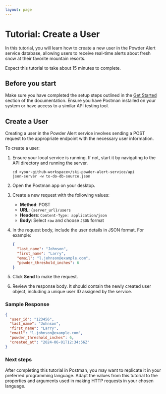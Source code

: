 ```yaml
---
layout: page
---
```


# Tutorial: Create a User

In this tutorial, you will learn how to create a new user in the Powder Alert service database, allowing users to receive real-time alerts about fresh snow at their favorite mountain resorts.

Expect this tutorial to take about 15 minutes to complete.

## Before you start

Make sure you have completed the setup steps outlined in the [Get Started](../doc/get-started.md) section of the documentation. Ensure you have Postman installed on your system or have access to a similar API testing tool.

## Create a User

Creating a user in the Powder Alert service involves sending a POST request to the appropriate endpoint with the necessary user information.

To create a user:

1. Ensure your local service is running. If not, start it by navigating to the API directory and running the server.

    ```shell
    cd <your-github-workspace>/ski-powder-alert-service/api
    json-server -w to-do-db-source.json
    ```

2. Open the Postman app on your desktop.

3. Create a new request with the following values:
    - **Method**: POST
    - **URL**: `{server_url}/users`
    - **Headers**: `Content-Type: application/json`
    - **Body**: Select `raw` and choose `JSON` format

4. In the request body, include the user details in JSON format. For example:

    ```json
    {
      "last_name": "Johnson",
      "first_name": "Larry",
      "email": "l.johnson@example.com",
      "powder_threshold_inches": 6
    }
    ```

5. Click **Send** to make the request.

6. Review the response body. It should contain the newly created user object, including a unique user ID assigned by the service.

### Sample Response

```json
{
  "user_id": "123456",
  "last_name": "Johnson",
  "first_name": "Larry",
  "email": "l.johnson@example.com",
  "powder_threshold_inches": 6,
  "created_at": "2024-06-01T12:34:56Z"
}
```

### Next steps

After completing this tutorial in Postman, you may want to replicate it in your preferred programming language. Adapt the values from this tutorial to the properties and arguments used in making HTTP requests in your chosen language.
